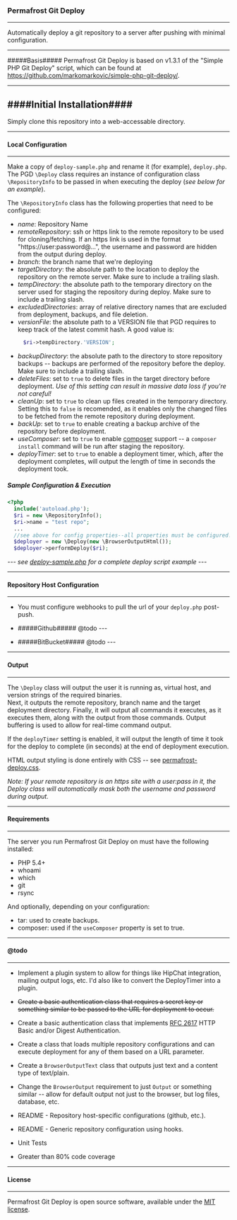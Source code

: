 ### Permafrost Git Deploy ###
---
Automatically deploy a git repository to a server after pushing with minimal configuration.

---
#####Basis#####
Permafrost Git Deploy is based on v1.3.1 of the "Simple PHP Git Deploy" script, which can be found at https://github.com/markomarkovic/simple-php-git-deploy/.

---

####Initial Installation####
---
Simply clone this repository into a web-accessable directory.

---
#### Local Configuration ####
---
Make a copy of `deploy-sample.php` and rename it (for example), `deploy.php`.
The PGD `\Deploy` class requires an instance of configuration class `\RepositoryInfo` to be passed in when executing the deploy (_see below for an example_).

The `\RepositoryInfo` class has the following properties that need to be configured:

  - _name_: Repository Name
  - _remoteRepository_: ssh or https link to the remote repository to be used for cloning/fetching.  If an https link is used in the format "https://user:password@...", the username and password are hidden from the output during deploy.
  - _branch_: the branch name that we're deploying
  - _targetDirectory_: the absolute path to the location to deploy the repository on the remote server.  Make sure to include a trailing slash.
  - _tempDirectory_: the absolute path to the temporary directory on the server used for staging the repository during deploy. Make sure to include a trailing slash.
  - _excludedDirectories_: array of relative directory names that are excluded from deployment, backups, and file deletion.
  - _versionFile_: the absolute path to a VERSION file that PGD requires to keep track of the latest commit hash.  A good value is: 
```php
     $ri->tempDirectory.'VERSION';
```
  - _backupDirectory_: the absolute path to the directory to store repository backups -- backups are performed of the repository before the deploy. Make sure to include a trailing slash.
  - _deleteFiles_: set to `true` to delete files in the target directory before deployment.  _Use of this setting can result in massive data loss if you're not careful!_
  - _cleanUp_: set to `true` to clean up files created in the temporary directory.  Setting this to `false` is recomended, as it enables only the changed files to be fetched from the remote repository during deployment.
  - _backUp_: set to `true` to enable creating a backup archive of the repository before deployment.
  - _useComposer_: set to `true` to enable [composer](http://getcomposer.org) support -- a `composer install` command will be run after staging the repository.
  - _deployTimer_: set to `true` to enable a deployment timer, which, after the deployment completes, will output the length of time in seconds the deployment took.

##### Sample Configuration & Execution #####
```php
<?php
  include('autoload.php');
  $ri = new \RepositoryInfo();
  $ri->name = "test repo";
  ...
  //see above for config properties--all properties must be configured!
  $deployer = new \Deploy(new \BrowserOutputHtml());
  $deployer->performDeploy($ri);
```
_--- see [deploy-sample.php](deploy-sample.php) for a complete deploy script example ---_

---
#### Repository Host Configuration ####
---
- You must configure webhooks to pull the url of your `deploy.php` post-push.

- #####Github#####
  @todo ---

- #####BitBucket#####
  @todo ---

---
#### Output ####
---
The `\Deploy` class will output the user it is running as, virtual host, and version strings of the required binaries.  
Next, it outputs the remote repository, branch name and the target deployment directory.
Finally, it will output all commands it executes, as it executes them, along with the output from those commands. Output buffering is used to allow for real-time command output.

If the `deployTimer` setting is enabled, it will output the length of time it took for the deploy to complete (in seconds) at the end of deployment execution.

HTML output styling is done entirely with CSS -- see [permafrost-deploy.css](permafrost-deploy.css).

_Note: If your remote repository is an https site with a user:pass in it, the Deploy class will automatically mask both the username and password during output._

---
#### Requirements ####
---
The server you run Permafrost Git Deploy on must have the following installed:

  - PHP 5.4+
  - whoami
  - which
  - git
  - rsync

And optionally, depending on your configuration:

  - tar: used to create backups.
  - composer: used if the `useComposer` property is set to true.

---
#### @todo ####
---

  - Implement a plugin system to allow for things like HipChat integration, mailing output logs, etc. I'd also like to convert the DeployTimer into a plugin.

  - ~~Create a basic authentication class that requires a secret key or something similar to be passed to the URL for deployment to occur.~~

  - Create a basic authentication class that implements [RFC 2617](http://www.ietf.org/rfc/rfc2617.txt) HTTP Basic and/or Digest Authentication. 

  - Create a class that loads multiple repository configurations and can execute deployment for any of them based on a URL parameter.

  - Create a `BrowserOutputText` class that outputs just text and a content type of text/plain.

  - Change the `BrowserOutput` requirement to just `Output` or something similar -- allow for default output not just to the browser, but log files, database, etc.

  - README - Repository host-specific configurations (github, etc.).

  - README - Generic repository configuration using hooks.

  - Unit Tests

  - Greater than 80% code coverage

---
#### License ####
---
Permafrost Git Deploy is open source software, available under the [MIT license](LICENSE).